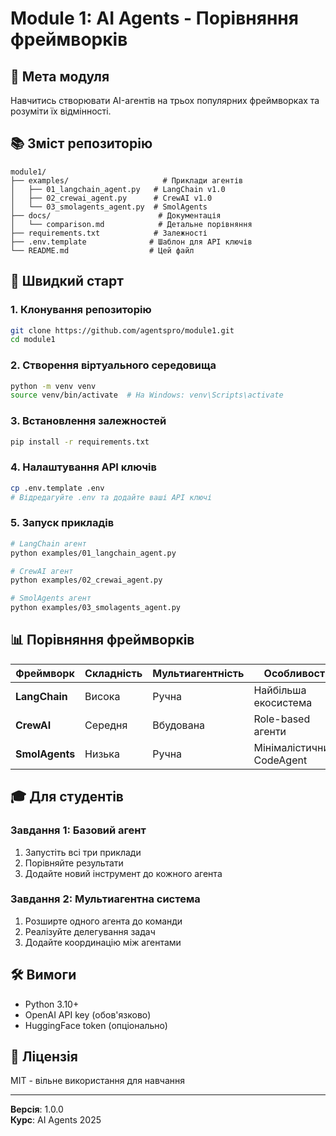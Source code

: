 # Module 1: AI Agents - Порівняння фреймворків

## 🎯 Мета модуля

Навчитись створювати AI-агентів на трьох популярних фреймворках та розуміти їх відмінності.

## 📚 Зміст репозиторію

```
module1/
├── examples/                     # Приклади агентів
│   ├── 01_langchain_agent.py   # LangChain v1.0
│   ├── 02_crewai_agent.py      # CrewAI v1.0
│   └── 03_smolagents_agent.py  # SmolAgents
├── docs/                        # Документація
│   └── comparison.md            # Детальне порівняння
├── requirements.txt            # Залежності
├── .env.template              # Шаблон для API ключів
└── README.md                  # Цей файл
```

## 🚀 Швидкий старт

### 1. Клонування репозиторію

```bash
git clone https://github.com/agentspro/module1.git
cd module1
```

### 2. Створення віртуального середовища

```bash
python -m venv venv
source venv/bin/activate  # На Windows: venv\Scripts\activate
```

### 3. Встановлення залежностей

```bash
pip install -r requirements.txt
```

### 4. Налаштування API ключів

```bash
cp .env.template .env
# Відредагуйте .env та додайте ваші API ключі
```

### 5. Запуск прикладів

```bash
# LangChain агент
python examples/01_langchain_agent.py

# CrewAI агент
python examples/02_crewai_agent.py

# SmolAgents агент
python examples/03_smolagents_agent.py
```

## 📊 Порівняння фреймворків

| Фреймворк | Складність | Мультиагентність | Особливості |
|-----------|------------|------------------|-------------|
| **LangChain** | Висока | Ручна | Найбільша екосистема |
| **CrewAI** | Середня | Вбудована | Role-based агенти |
| **SmolAgents** | Низька | Ручна | Мінімалістичний, CodeAgent |

## 🎓 Для студентів

### Завдання 1: Базовий агент
1. Запустіть всі три приклади
2. Порівняйте результати
3. Додайте новий інструмент до кожного агента

### Завдання 2: Мультиагентна система
1. Розширте одного агента до команди
2. Реалізуйте делегування задач
3. Додайте координацію між агентами

## 🛠 Вимоги

- Python 3.10+
- OpenAI API key (обов'язково)
- HuggingFace token (опціонально)

## 📝 Ліцензія

MIT - вільне використання для навчання

---

**Версія**: 1.0.0  
**Курс**: AI Agents 2025
